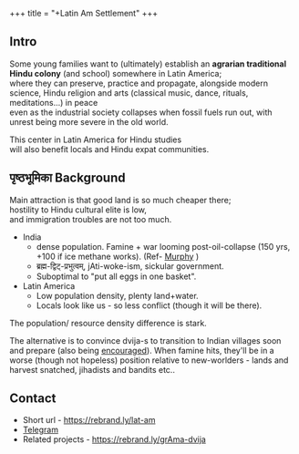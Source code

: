 +++
title = "+Latin Am Settlement"
+++


## Intro
Some young families want to (ultimately) establish an **agrarian traditional Hindu colony** (and school) somewhere in Latin America;  
where they can preserve, practice and propagate, alongside modern science, Hindu religion and arts (classical music, dance, rituals, meditations...) in peace  
even as the industrial society collapses when fossil fuels run out, with unrest being more severe in the old world.

This center in Latin America for Hindu studies  
will also benefit locals and Hindu expat communities.

## पृष्ठभूमिका Background
Main attraction is that good land is so much cheaper there;  
hostility to Hindu cultural elite is low,  
and immigration troubles are not too much.

- India
  - dense population. Famine + war looming post-oil-collapse (150 yrs, +100 if ice methane works). (Ref- [Murphy](https://escholarship.org/uc/energy_ambitions) )
  - ब्रह्म-द्विट्-प्रभुत्वम्, jAti-woke-ism, sickular government.
  - Suboptimal to "put all eggs in one basket".
- Latin America
  - Low population density, plenty land+water.
  - Locals look like us - so less conflict (though it will be there).

The population/ resource density difference is stark.

The alternative is to convince dvija-s to transition to Indian villages soon and prepare (also being [encouraged](https://rebrand.ly/grAma-dvija)). When famine hits, they'll be in a worse (though not hopeless) position relative to new-worlders - lands and harvest snatched, jihadists and bandits etc.. 

## Contact
- Short url - https://rebrand.ly/lat-am
- [Telegram](https://t.me/+yp-oEsb8QuViZGUx)
- Related projects - https://rebrand.ly/grAma-dvija

